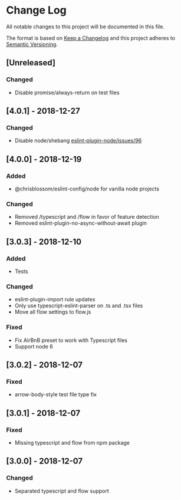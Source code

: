 # Change Log

All notable changes to this project will be documented in this file.

The format is based on [Keep a Changelog](http://keepachangelog.com/)
and this project adheres to [Semantic Versioning](http://semver.org/).

## [Unreleased]

### Changed

-   Disable promise/always-return on test files

## [4.0.1] - 2018-12-27

### Changed

-   Disable node/shebang [eslint-plugin-node/issues/96](https://github.com/mysticatea/eslint-plugin-node/issues/96)

## [4.0.0] - 2018-12-19

### Added

-   @chrisblossom/eslint-config/node for vanilla node projects

### Changed

-   Removed /typescript and /flow in favor of feature detection
-   Removed eslint-plugin-no-async-without-await plugin

## [3.0.3] - 2018-12-10

### Added

-   Tests

### Changed

-   eslint-plugin-import rule updates
-   Only use typescript-eslint-parser on .ts and .tsx files
-   Move all flow settings to flow.js

### Fixed

-   Fix AirBnB preset to work with Typescript files
-   Support node 6

## [3.0.2] - 2018-12-07

### Fixed

-   arrow-body-style test file type fix

## [3.0.1] - 2018-12-07

### Fixed

-   Missing typescript and flow from npm package

## [3.0.0] - 2018-12-07

### Changed

-   Separated typescript and flow support
